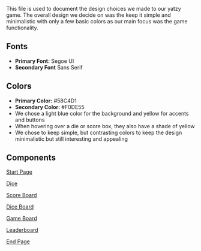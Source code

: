 This file is used to document the design choices we made to our yatzy game. 
The overall design we decide on was the keep it simple and minimalistic with only a few basic colors as our main focus was the game functionality.

## Fonts
- **Primary Font:** Segoe UI
- **Secondary Font** Sans Serif

## Colors
- **Primary Color:** #58C4D1
- **Secondary Color:** #F0DE55
- We chose a light blue color for the background and yellow for accents and buttons
- When hovering over a die or score box, they also have a shade of yellow
- We chose to keep simple, but contrasting colors to keep the design minimalistic but still interesting and appealing

## Components 

[Start Page](assets/design_system/start_page.png)

[Dice](assets/design_system/dice.png)

[Score Board](assets/design_system/score_table.png)

[Dice Board](assets/design_system/dice_board.png)

[Game Board](assets/design_system/game_board.png)

[Leaderboard](assets/design_system/leaderboard.png)

[End Page](assets/design_system/end_page.png)
